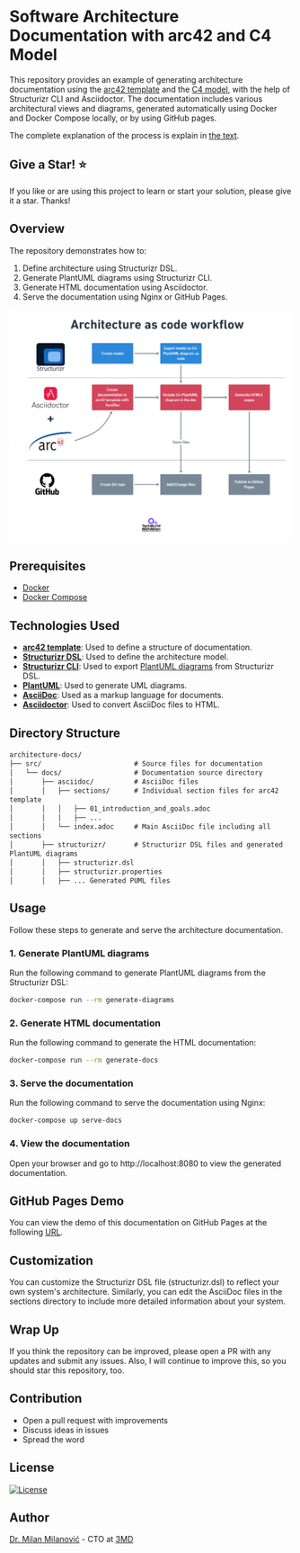 # Software Architecture Documentation with arc42 and C4 Model 

This repository provides an example of generating architecture documentation using the [arc42 template](https://arc42.org/) and the [C4 model](https://c4model.com/), with the help of Structurizr CLI and Asciidoctor. The documentation includes various architectural views and diagrams, generated automatically using Docker and Docker Compose locally, or by using GitHub pages.

The complete explanation of the process is explain in [the text](https://newsletter.techworld-with-milan.com/p/documenting-software-architectures).

## Give a Star! :star:

If you like or are using this project to learn or start your solution, please give it a star. Thanks!

## Overview

The repository demonstrates how to:
1. Define architecture using Structurizr DSL.
2. Generate PlantUML diagrams using Structurizr CLI.
3. Generate HTML documentation using Asciidoctor.
4. Serve the documentation using Nginx or GitHub Pages.

![Workflow](/images/Workflow.png "Workflow")

## Prerequisites

- [Docker](https://www.docker.com/)
- [Docker Compose](https://docs.docker.com/compose/)

## Technologies Used

- **[arc42 template](https://arc42.org/)**: Used to define a structure of documentation.
- **[Structurizr DSL](https://structurizr.com/help/dsl)**: Used to define the architecture model.
- **[Structurizr CLI](https://github.com/structurizr/cli)**: Used to export [PlantUML diagrams](https://plantuml.com/) from Structurizr DSL.
- **[PlantUML](http://plantuml.com/)**: Used to generate UML diagrams.
- **[AsciiDoc](https://asciidoc.org/)**: Used as a markup language for documents.
- **[Asciidoctor](https://asciidoctor.org/)**: Used to convert AsciiDoc files to HTML.

## Directory Structure

```
architecture-docs/
├── src/                       # Source files for documentation
│   └── docs/                  # Documentation source directory
│       ├── asciidoc/          # AsciiDoc files
│       │   ├── sections/      # Individual section files for arc42 template
│       │   │   ├── 01_introduction_and_goals.adoc
│       │   │   ├── ...
│       │   └── index.adoc     # Main AsciiDoc file including all sections
│       ├── structurizr/       # Structurizr DSL files and generated PlantUML diagrams
│       │   ├── structurizr.dsl
│       │   ├── structurizr.properties
│       │   ├── ... Generated PUML files
```

## Usage

Follow these steps to generate and serve the architecture documentation.

### 1. Generate PlantUML diagrams

Run the following command to generate PlantUML diagrams from the Structurizr DSL:

```sh
docker-compose run --rm generate-diagrams
```
### 2. Generate HTML documentation
Run the following command to generate the HTML documentation:

````sh
docker-compose run --rm generate-docs
````
### 3. Serve the documentation
Run the following command to serve the documentation using Nginx:

````sh
docker-compose up serve-docs
````

### 4. View the documentation
Open your browser and go to http://localhost:8080 to view the generated documentation.

## GitHub Pages Demo
You can view the demo of this documentation on GitHub Pages at the following [URL](https://milanm.github.io/architecture-docs/).

## Customization
You can customize the Structurizr DSL file (structurizr.dsl) to reflect your own system's architecture. Similarly, you can edit the AsciiDoc files in the sections directory to include more detailed information about your system.

## Wrap Up

If you think the repository can be improved, please open a PR with any updates and submit any issues. Also, I will continue to improve this, so you should star this repository, too.

## Contribution

- Open a pull request with improvements
- Discuss ideas in issues
- Spread the word

## License

[![License](https://img.shields.io/badge/License-Apache_2.0-blue.svg)](https://opensource.org/licenses/Apache-2.0)

## Author

[Dr. Milan Milanović](https://milan.milanovic.org) -  CTO at [3MD](https://3mdinc.com) 